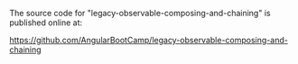 The source code for "legacy-observable-composing-and-chaining" is published online at:

https://github.com/AngularBootCamp/legacy-observable-composing-and-chaining

